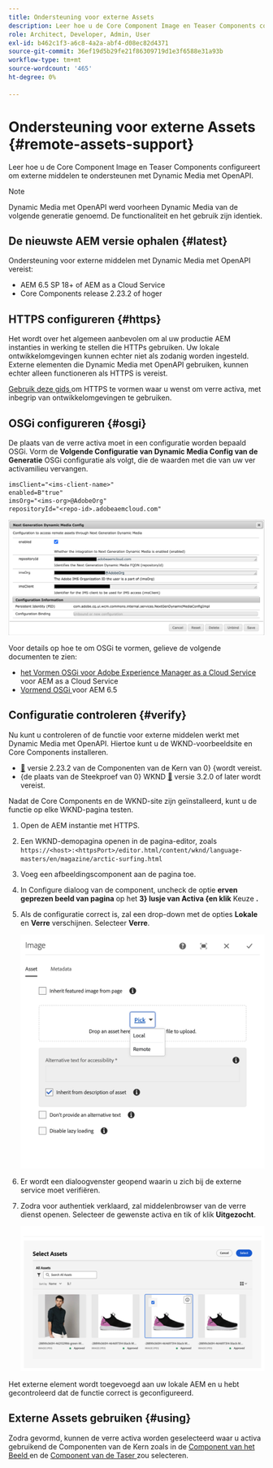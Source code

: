 ```yaml
---
title: Ondersteuning voor externe Assets
description: Leer hoe u de Core Component Image en Teaser Components configureert om externe middelen te ondersteunen met Dynamic Media met OpenAPI.
role: Architect, Developer, Admin, User
exl-id: b462c1f3-a6c8-4a2a-abf4-d08ec82d4371
source-git-commit: 36ef19d5b29fe21f86309719d1e3f6588e31a93b
workflow-type: tm+mt
source-wordcount: '465'
ht-degree: 0%

---
```



# Ondersteuning voor externe Assets {#remote-assets-support}

Leer hoe u de Core Component Image en Teaser Components configureert om externe middelen te ondersteunen met Dynamic Media met OpenAPI.

>[!NOTE]
>
>Dynamic Media met OpenAPI werd voorheen Dynamic Media van de volgende generatie genoemd. De functionaliteit en het gebruik zijn identiek.

## De nieuwste AEM versie ophalen {#latest}

Ondersteuning voor externe middelen met Dynamic Media met OpenAPI vereist:

* AEM 6.5 SP 18+ of AEM as a Cloud Service
* Core Components release 2.23.2 of hoger

## HTTPS configureren {#https}

Het wordt over het algemeen aanbevolen om al uw productie AEM instanties in werking te stellen die HTTPs gebruiken. Uw lokale ontwikkelomgevingen kunnen echter niet als zodanig worden ingesteld. Externe elementen die Dynamic Media met OpenAPI gebruiken, kunnen echter alleen functioneren als HTTPS is vereist.

[ Gebruik deze gids ](https://experienceleague.adobe.com/docs/experience-manager-learn/foundation/security/use-the-ssl-wizard.html) om HTTPS te vormen waar u wenst om verre activa, met inbegrip van ontwikkelomgevingen te gebruiken.

## OSGi configureren {#osgi}

De plaats van de verre activa moet in een configuratie worden bepaald OSGi. Vorm de **Volgende Configuratie van Dynamic Media Config van de Generatie** OSGi configuratie als volgt, die de waarden met die van uw ver activamilieu vervangen.

```text
imsClient="<ims-client-name>"
enabled=B"true"
imsOrg="<ims-org>@AdobeOrg"
repositoryId="<repo-id>.adobeaemcloud.com"
```

![ het volgende de configuratievenster van Dynamic Media Config OSGi van de Generatie ](/help/assets/remote-assets-osgi.png)

Voor details op hoe te om OSGi te vormen, gelieve de volgende documenten te zien:

* [ het Vormen OSGi voor Adobe Experience Manager as a Cloud Service ](https://experienceleague.adobe.com/docs/experience-manager-cloud-service/content/implementing/deploying/configuring-osgi.html) voor AEM as a Cloud Service
* [ Vormend OSGi ](https://experienceleague.adobe.com/docs/experience-manager-65/deploying/configuring/configuring-osgi.html) voor AEM 6.5

## Configuratie controleren {#verify}

Nu kunt u controleren of de functie voor externe middelen werkt met Dynamic Media met OpenAPI. Hiertoe kunt u de WKND-voorbeeldsite en Core Components installeren.

* [&#128279;](https://github.com/adobe/aem-core-wcm-components/releases/download/core.wcm.components.reactor-2.23.2/core.wcm.components.all-2.23.2.zip) versie 2.23.2 van de Componenten van de Kern van 0&rbrace; &lbrace;wordt vereist.
* {de plaats van de Steekproef van 0} WKND [&#128279;](https://github.com/adobe/aem-guides-wknd/releases/download/aem-guides-wknd-3.2.0/aem-guides-wknd.all-3.2.0-classic.zip) versie 3.2.0 of later wordt vereist.

Nadat de Core Components en de WKND-site zijn geïnstalleerd, kunt u de functie op elke WKND-pagina testen.

1. Open de AEM instantie met HTTPS.

1. Een WKND-demopagina openen in de pagina-editor, zoals `https://<host>:<httpsPort>/editor.html/content/wknd/language-masters/en/magazine/arctic-surfing.html`

1. Voeg een afbeeldingscomponent aan de pagina toe.

1. In Configure dialoog van de component, uncheck de optie **erven geprezen beeld van pagina** op het **3&rbrace; lusje van Activa &lbrace;en klik** Keuze **.**

1. Als de configuratie correct is, zal een drop-down met de opties **Lokale** en **Verre** verschijnen. Selecteer **Verre**.

   ![ Verre en lokale oogst opties voor beeldselectie ](/help/assets/remote-asset-selection.png)

1. Er wordt een dialoogvenster geopend waarin u zich bij de externe service moet verifiëren.

1. Zodra voor authentiek verklaard, zal middelenbrowser van de verre dienst openen. Selecteer de gewenste activa en tik of klik **Uitgezocht**.

   ![ Selecterend een ver middel ](/help/assets/remote-asset-picker.png)

Het externe element wordt toegevoegd aan uw lokale AEM en u hebt gecontroleerd dat de functie correct is geconfigureerd.

## Externe Assets gebruiken {#using}

Zodra gevormd, kunnen de verre activa worden geselecteerd waar u activa gebruikend de Componenten van de Kern zoals in de [ Component van het Beeld ](/help/components/image.md) en de [ Component van de Taser ](/help/components/teaser.md) zou selecteren.
